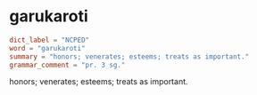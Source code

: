 # garukaroti

``` toml
dict_label = "NCPED"
word = "garukaroti"
summary = "honors; venerates; esteems; treats as important."
grammar_comment = "pr. 3 sg."
```

honors; venerates; esteems; treats as important.

